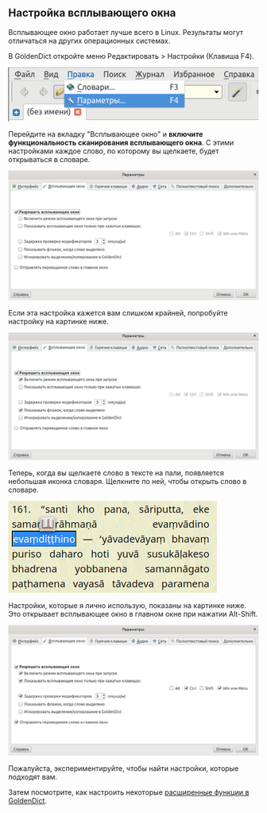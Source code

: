 ## Настройка всплывающего окна

Всплывающее окно работает лучше всего в Linux. Результаты могут отличаться на других операционных системах.

В GoldenDict откройте меню Редактировать > Настройки (Клавиша F4).

![edit preferences](pics/scan-popup/edit%20preferences.png)

Перейдите на вкладку "Всплывающее окно" и **включите функциональность сканирования всплывающего окна**. С этими настройками каждое слово, по которому вы щелкаете, будет открываться в словаре.

![scan popup tab](pics/scan-popup/scan%20popup%20tab.png)

Если эта настройка кажется вам слишком крайней, попробуйте настройку на картинке ниже.

![settings with scan flag](pics/scan-popup/settings%20with%20scan%20flag.png)

Теперь, когда вы щелкаете слово в тексте на пали, появляется небольшая иконка словаря. Щелкните по ней, чтобы открыть слово в словаре.

![popup icon](pics/scan-popup/popup%20icon.png)

Настройки, которые я лично использую, показаны на картинке ниже. Это открывает всплывающее окно в главном окне при нажатии Alt-Shift.

![settings personal](pics/scan-popup/settings%20personal.png)

Пожалуйста, экспериментируйте, чтобы найти настройки, которые подходят вам.

Затем посмотрите, как настроить некоторые [расширенные функции в GoldenDict](setup_advanced.html).